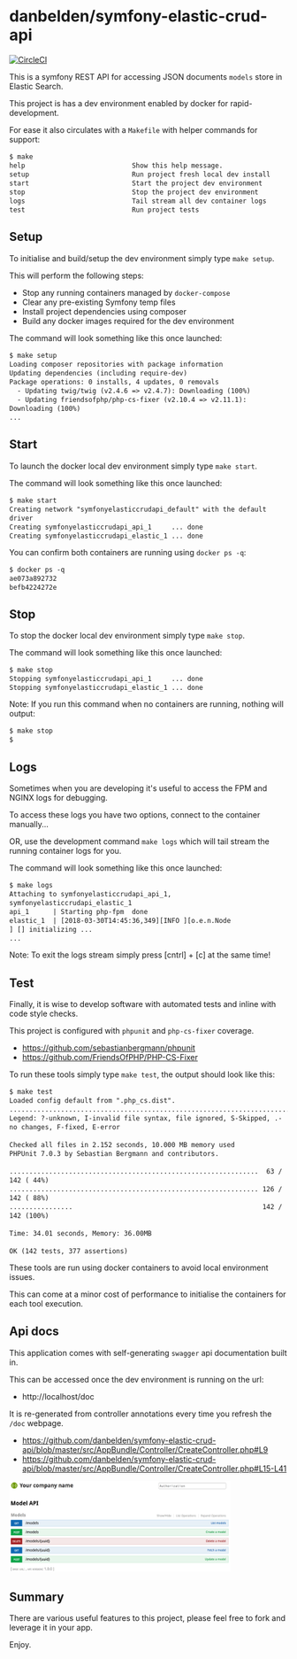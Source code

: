 # danbelden/symfony-elastic-crud-api

[![CircleCI](https://circleci.com/gh/danbelden/symfony-elastic-crud-api.svg?style=svg)](https://circleci.com/gh/danbelden/symfony-elastic-crud-api)

This is a symfony REST API for accessing JSON documents `models` store in Elastic Search.

This project is has a dev environment enabled by docker for rapid-development.

For ease it also circulates with a `Makefile` with helper commands for support:

```
$ make
help                           Show this help message.
setup                          Run project fresh local dev install
start                          Start the project dev environment
stop                           Stop the project dev environment
logs                           Tail stream all dev container logs
test                           Run project tests
```

## Setup

To initialise and build/setup the dev environment simply type `make setup`.

This will perform the following steps:

- Stop any running containers managed by `docker-compose`
- Clear any pre-existing Symfony temp files
- Install project dependencies using composer
- Build any docker images required for the dev environment

The command will look something like this once launched:

```
$ make setup
Loading composer repositories with package information
Updating dependencies (including require-dev)
Package operations: 0 installs, 4 updates, 0 removals
  - Updating twig/twig (v2.4.6 => v2.4.7): Downloading (100%)
  - Updating friendsofphp/php-cs-fixer (v2.10.4 => v2.11.1): Downloading (100%)
...
```

## Start

To launch the docker local dev environment simply type `make start`.

The command will look something like this once launched:

```
$ make start
Creating network "symfonyelasticcrudapi_default" with the default driver
Creating symfonyelasticcrudapi_api_1     ... done
Creating symfonyelasticcrudapi_elastic_1 ... done
```

You can confirm both containers are running using `docker ps -q`:

```
$ docker ps -q
ae073a892732
befb4224272e
```

## Stop

To stop the docker local dev environment simply type `make stop`.

The command will look something like this once launched:

```
$ make stop
Stopping symfonyelasticcrudapi_api_1     ... done
Stopping symfonyelasticcrudapi_elastic_1 ... done
```

Note: If you run this command when no containers are running, nothing will output:

```
$ make stop
$
```

## Logs

Sometimes when you are developing it's useful to access the FPM and NGINX logs for debugging.

To access these logs you have two options, connect to the container manually...

OR, use the development command `make logs` which will tail stream the running container logs for you.

The command will look something like this once launched:

```
$ make logs
Attaching to symfonyelasticcrudapi_api_1, symfonyelasticcrudapi_elastic_1
api_1      | Starting php-fpm  done
elastic_1  | [2018-03-30T14:45:36,349][INFO ][o.e.n.Node               ] [] initializing ...
...
```

Note: To exit the logs stream simply press [cntrl] + [c] at the same time!

## Test

Finally, it is wise to develop software with automated tests and inline with code style checks.

This project is configured with `phpunit` and `php-cs-fixer` coverage.

- https://github.com/sebastianbergmann/phpunit
- https://github.com/FriendsOfPHP/PHP-CS-Fixer

To run these tools simply type `make test`, the output should look like this:

```
$ make test
Loaded config default from ".php_cs.dist".
................................................................................
Legend: ?-unknown, I-invalid file syntax, file ignored, S-Skipped, .-no changes, F-fixed, E-error

Checked all files in 2.152 seconds, 10.000 MB memory used
PHPUnit 7.0.3 by Sebastian Bergmann and contributors.

...............................................................  63 / 142 ( 44%)
............................................................... 126 / 142 ( 88%)
................                                                142 / 142 (100%)

Time: 34.01 seconds, Memory: 36.00MB

OK (142 tests, 377 assertions)
```

These tools are run using docker containers to avoid local environment issues.

This can come at a minor cost of performance to initialise the containers for each tool execution.

## Api docs

This application comes with self-generating `swagger` api documentation built in.

This can be accessed once the dev environment is running on the url:
- http://localhost/doc

It is re-generated from controller annotations every time you refresh the `/doc` webpage.
- https://github.com/danbelden/symfony-elastic-crud-api/blob/master/src/AppBundle/Controller/CreateController.php#L9
- https://github.com/danbelden/symfony-elastic-crud-api/blob/master/src/AppBundle/Controller/CreateController.php#L15-L41

<img src="https://raw.githubusercontent.com/danbelden/symfony-elastic-crud-api/master/docs/img/swagger-api-doc-min.png" width=400 />

## Summary

There are various useful features to this project, please feel free to fork and leverage it in your app.

Enjoy.
